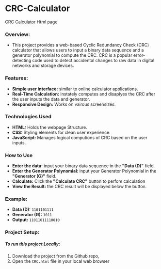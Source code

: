 # CRC-Calculator
CRC Calculator Html page

### Overview:
- This project provides a web-based Cyclic Redundancy Check (CRC) calculator that allows users to input a binary data sequence and a generator polynomial to compute the CRC. CRC is a popular error-detecting code used to detect accidental changes to raw data in digital networks and storage devices.
### Features:
- **Simple user interface:** similar to online calculator applications.
- **Real-Time Calculation:** Instately computes and disaplyes the CRC after the user inputs the data and generator.
- **Responsive Design:** Works on vairous screensizes.
### Technologies Used 
- **HTML:** Holds the webpage Structure.
- **CSS:** Styling elements for clean user experience. 
- **JavaScript:** Manages logical computions of CRC based on the user inputs.
### How to Use
- **Enter the data:** input your binary data sequence in the __**"Data (D)"**__ field.
- **Enter the Generator Polynomial:** input your Generator Polynomial in the __**"Generator (G)"**__ field. 
- **Calculate:** Click the __**"Calculate CRC"**__ button to perfom calculation
- **View the Result:**  the CRC result will be displayed below the button.
### Example: 
- **Data (D):**  `1101101111`
- **Generator (G):** `1011`
- **Output:** `11011011110010`
### Project Setup:
##### To run this project Locally:
1. Download the project from the Github repo, 
2. Open the `CRC.html` file in your local web browser
